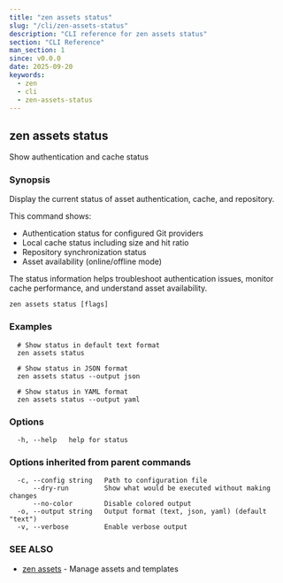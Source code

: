 ```yaml
---
title: "zen assets status"
slug: "/cli/zen-assets-status"
description: "CLI reference for zen assets status"
section: "CLI Reference"
man_section: 1
since: v0.0.0
date: 2025-09-20
keywords:
  - zen
  - cli
  - zen-assets-status
---
```


## zen assets status

Show authentication and cache status

### Synopsis

Display the current status of asset authentication, cache, and repository.

This command shows:
- Authentication status for configured Git providers
- Local cache status including size and hit ratio
- Repository synchronization status
- Asset availability (online/offline mode)

The status information helps troubleshoot authentication issues,
monitor cache performance, and understand asset availability.

```
zen assets status [flags]
```

### Examples

```
  # Show status in default text format
  zen assets status

  # Show status in JSON format
  zen assets status --output json

  # Show status in YAML format
  zen assets status --output yaml
```

### Options

```
  -h, --help   help for status
```

### Options inherited from parent commands

```
  -c, --config string   Path to configuration file
      --dry-run         Show what would be executed without making changes
      --no-color        Disable colored output
  -o, --output string   Output format (text, json, yaml) (default "text")
  -v, --verbose         Enable verbose output
```

### SEE ALSO

* [zen assets](zen-assets.md.md)	 - Manage assets and templates

